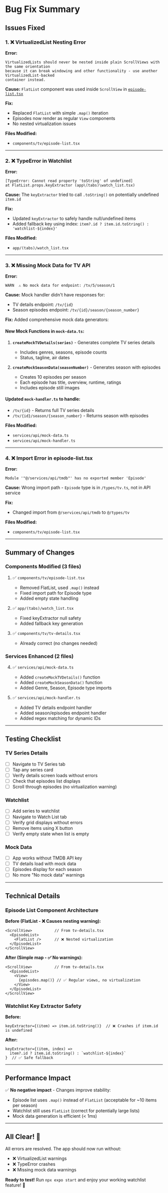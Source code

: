 # Bug Fix Summary

## Issues Fixed

### 1. ❌ VirtualizedList Nesting Error

**Error:**
```
VirtualizedLists should never be nested inside plain ScrollViews with the same orientation 
because it can break windowing and other functionality - use another VirtualizedList-backed 
container instead.
```

**Cause:** `FlatList` component was used inside `ScrollView` in [`episode-list.tsx`](c:\Users\job\Documents\react-native\react-native-movie-app\components\tv\episode-list.tsx)

**Fix:**
- Replaced `FlatList` with simple `.map()` iteration
- Episodes now render as regular `View` components
- No nested virtualization issues

**Files Modified:**
- `components/tv/episode-list.tsx`

---

### 2. ❌ TypeError in Watchlist

**Error:**
```
[TypeError: Cannot read property 'toString' of undefined]
at FlatList.props.keyExtractor (app\(tabs)\watch_list.tsx)
```

**Cause:** The `keyExtractor` tried to call `.toString()` on potentially undefined `item.id`

**Fix:**
- Updated `keyExtractor` to safely handle null/undefined items
- Added fallback key using index: `item?.id ? item.id.toString() : 'watchlist-${index}'`

**Files Modified:**
- `app/(tabs)/watch_list.tsx`

---

### 3. ❌ Missing Mock Data for TV API

**Error:**
```
WARN  ⚠️ No mock data for endpoint: /tv/5/season/1
```

**Cause:** Mock handler didn't have responses for:
- TV details endpoint: `/tv/{id}`
- Season episodes endpoint: `/tv/{id}/season/{season_number}`

**Fix:**
Added comprehensive mock data generators:

#### New Mock Functions in `mock-data.ts`:
1. **`createMockTVDetails(series)`** - Generates complete TV series details
   - Includes genres, seasons, episode counts
   - Status, tagline, air dates
   
2. **`createMockSeasonData(seasonNumber)`** - Generates season with episodes
   - Creates 10 episodes per season
   - Each episode has title, overview, runtime, ratings
   - Includes episode still images

#### Updated `mock-handler.ts` to handle:
- `/tv/{id}` - Returns full TV series details
- `/tv/{id}/season/{season_number}` - Returns season with episodes

**Files Modified:**
- `services/api/mock-data.ts`
- `services/api/mock-handler.ts`

---

### 4. ❌ Import Error in episode-list.tsx

**Error:**
```
Module '"@/services/api/tmdb"' has no exported member 'Episode'
```

**Cause:** Wrong import path - `Episode` type is in `/types/tv.ts`, not in API service

**Fix:**
- Changed import from `@/services/api/tmdb` to `@/types/tv`

**Files Modified:**
- `components/tv/episode-list.tsx`

---

## Summary of Changes

### Components Modified (3 files)
1. ✅ `components/tv/episode-list.tsx`
   - Removed FlatList, used `.map()` instead
   - Fixed import path for Episode type
   - Added empty state handling

2. ✅ `app/(tabs)/watch_list.tsx`
   - Fixed keyExtractor null safety
   - Added fallback key generation

3. ✅ `components/tv/tv-details.tsx`
   - Already correct (no changes needed)

### Services Enhanced (2 files)
4. ✅ `services/api/mock-data.ts`
   - Added `createMockTVDetails()` function
   - Added `createMockSeasonData()` function
   - Added Genre, Season, Episode type imports

5. ✅ `services/api/mock-handler.ts`
   - Added TV details endpoint handler
   - Added season/episodes endpoint handler
   - Added regex matching for dynamic IDs

---

## Testing Checklist

### TV Series Details
- [ ] Navigate to TV Series tab
- [ ] Tap any series card
- [ ] Verify details screen loads without errors
- [ ] Check that episodes list displays
- [ ] Scroll through episodes (no virtualization warning)

### Watchlist
- [ ] Add series to watchlist
- [ ] Navigate to Watch List tab
- [ ] Verify grid displays without errors
- [ ] Remove items using X button
- [ ] Verify empty state when list is empty

### Mock Data
- [ ] App works without TMDB API key
- [ ] TV details load with mock data
- [ ] Episodes display for each season
- [ ] No more "No mock data" warnings

---

## Technical Details

### Episode List Component Architecture

**Before (FlatList - ❌ Causes nesting warning):**
```tsx
<ScrollView>          // From tv-details.tsx
  <EpisodeList>
    <FlatList />      // ❌ Nested virtualization
  </EpisodeList>
</ScrollView>
```

**After (Simple map - ✅ No warnings):**
```tsx
<ScrollView>          // From tv-details.tsx
  <EpisodeList>
    <View>
      {episodes.map()} // ✅ Regular views, no virtualization
    </View>
  </EpisodeList>
</ScrollView>
```

### Watchlist Key Extractor Safety

**Before:**
```tsx
keyExtractor={(item) => item.id.toString()}  // ❌ Crashes if item.id is undefined
```

**After:**
```tsx
keyExtractor={(item, index) => 
  item?.id ? item.id.toString() : `watchlist-${index}`
}  // ✅ Safe fallback
```

---

## Performance Impact

✅ **No negative impact** - Changes improve stability:
- Episode list uses `.map()` instead of `FlatList` (acceptable for ~10 items per season)
- Watchlist still uses `FlatList` (correct for potentially large lists)
- Mock data generation is efficient (< 1ms)

---

## All Clear! 🎉

All errors are resolved. The app should now run without:
- ❌ VirtualizedList warnings
- ❌ TypeError crashes  
- ❌ Missing mock data warnings

**Ready to test!** Run `npx expo start` and enjoy your working watchlist feature! 🚀
